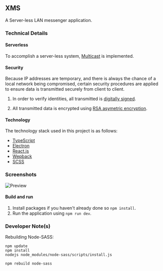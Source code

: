 ## XMS

A Server-less LAN messenger application.

### Technical Details

#### Serverless

To accomplish a server-less system, [Multicast](https://en.wikipedia.org/wiki/Multicast) is implemented.

#### Security

Because IP addresses are temporary, and there is always the chance of a local network being compromised, certain security procedures are applied to ensure data is transmitted securely from client to client.

1. In order to verify identities, all transmitted is [digitally signed](https://en.wikipedia.org/wiki/Digital_signature).

2. All transmitted data is encrypted using [RSA asymetric encryption](https://en.wikipedia.org/wiki/RSA_(cryptosystem)).

#### Technology

The technology stack used in this project is as follows:

* [TypeScript](https://en.wikipedia.org/wiki/TypeScript)
* [Electron](https://en.wikipedia.org/wiki/Electron_(software_framework))
* [React.js](https://en.wikipedia.org/wiki/React_(JavaScript_library))
* [Wepback](https://en.wikipedia.org/wiki/Webpack)
* [SCSS](https://en.wikipedia.org/wiki/Sass_(stylesheet_language))

### Screenshots

![Preview](https://i.imgur.com/gIOT1bZ.png)

#### Build and run

1. Install packages if you haven't already done so `npm install`.
2. Run the application using `npm run dev`.

### Developer Note(s)

Rebuilding Node-SASS:

```
npm update
npm install
nodejs node_modules/node-sass/scripts/install.js

npm rebuild node-sass
```
